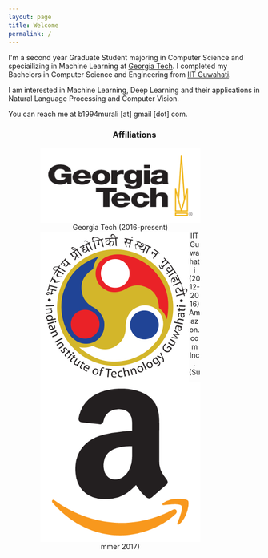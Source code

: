 ```yaml
---
layout: page
title: Welcome
permalink: /
---
```


I'm a second year Graduate Student majoring in Computer Science and speciailizing in Machine Learning at [Georgia Tech](https://www.gatech.edu). I completed my Bachelors in Computer Science and Engineering from [IIT Guwahati](https://www.iitg.ac.in).

I am interested in Machine Learning, Deep Learning and their applications in Natural Language Processing and Computer Vision.

You can reach me at b1994murali [at] gmail [dot] com.

<h3 align="center">Affiliations</h3>
<ul>
<div style="width: 400px;">
	<figure align="center" class="affils">
    <a href="http://www.gatech.edu/"><img style="float: left;" src="/docs/pictures/gatech.png" style="width: 150px;"/></a>
    <figcaption>Georgia Tech (2016-present)</figcaption>
    <a href="http://www.iitg.ac.in/"><img style="float: left;" src="/docs/pictures/iitg.png" style="width: 100px;"/></a>
    <figcaption>IIT Guwahati (2012-2016)</figcaption>
    <a href="https://www.amazon.com/"><img style="float: left;" src="/docs/pictures/amazon.png" style="width: 100px;"/></a>
    <figcaption>Amazon.com Inc. (Summer 2017)</figcaption>
	</figure>
</div>
</ul>